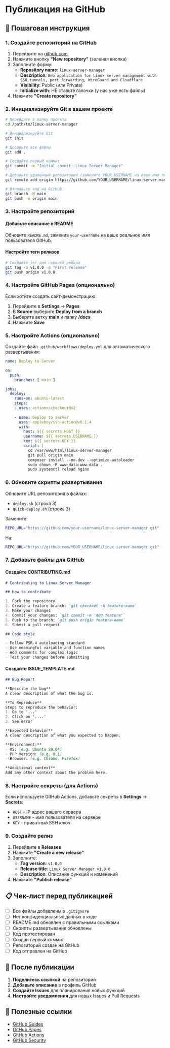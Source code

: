 # Публикация на GitHub

## 🚀 Пошаговая инструкция

### 1. Создайте репозиторий на GitHub

1. Перейдите на [github.com](https://github.com)
2. Нажмите кнопку **"New repository"** (зеленая кнопка)
3. Заполните форму:
   - **Repository name**: `linux-server-manager`
   - **Description**: `Web application for Linux server management with SSH tunnels, port forwarding, WireGuard and Cloudflare`
   - **Visibility**: Public (или Private)
   - **Initialize with**: НЕ ставьте галочки (у нас уже есть файлы)
4. Нажмите **"Create repository"**

### 2. Инициализируйте Git в вашем проекте

```bash
# Перейдите в папку проекта
cd /path/to/linux-server-manager

# Инициализируйте Git
git init

# Добавьте все файлы
git add .

# Создайте первый коммит
git commit -m "Initial commit: Linux Server Manager"

# Добавьте удаленный репозиторий (замените YOUR_USERNAME на ваше имя пользователя)
git remote add origin https://github.com/YOUR_USERNAME/linux-server-manager.git

# Отправьте код на GitHub
git branch -M main
git push -u origin main
```

### 3. Настройте репозиторий

#### Добавьте описание в README
Обновите `README.md`, заменив `your-username` на ваше реальное имя пользователя GitHub.

#### Настройте теги релизов
```bash
# Создайте тег для первого релиза
git tag -a v1.0.0 -m "First release"
git push origin v1.0.0
```

### 4. Настройте GitHub Pages (опционально)

Если хотите создать сайт-демонстрацию:

1. Перейдите в **Settings** → **Pages**
2. В **Source** выберите **Deploy from a branch**
3. Выберите ветку **main** и папку **/docs**
4. Нажмите **Save**

### 5. Настройте Actions (опционально)

Создайте файл `.github/workflows/deploy.yml` для автоматического развертывания:

```yaml
name: Deploy to Server

on:
  push:
    branches: [ main ]

jobs:
  deploy:
    runs-on: ubuntu-latest
    steps:
    - uses: actions/checkout@v2
    
    - name: Deploy to server
      uses: appleboy/ssh-action@v0.1.4
      with:
        host: ${{ secrets.HOST }}
        username: ${{ secrets.USERNAME }}
        key: ${{ secrets.KEY }}
        script: |
          cd /var/www/html/linux-server-manager
          git pull origin main
          composer install --no-dev --optimize-autoloader
          sudo chown -R www-data:www-data .
          sudo systemctl reload nginx
```

### 6. Обновите скрипты развертывания

Обновите URL репозитория в файлах:
- `deploy.sh` (строка 3)
- `quick-deploy.sh` (строка 3)

Замените:
```bash
REPO_URL="https://github.com/your-username/linux-server-manager.git"
```

На:
```bash
REPO_URL="https://github.com/YOUR_USERNAME/linux-server-manager.git"
```

### 7. Добавьте файлы для GitHub

#### Создайте CONTRIBUTING.md
```markdown
# Contributing to Linux Server Manager

## How to contribute

1. Fork the repository
2. Create a feature branch: `git checkout -b feature-name`
3. Make your changes
4. Commit your changes: `git commit -m 'Add feature'`
5. Push to the branch: `git push origin feature-name`
6. Submit a pull request

## Code style

- Follow PSR-4 autoloading standard
- Use meaningful variable and function names
- Add comments for complex logic
- Test your changes before submitting
```

#### Создайте ISSUE_TEMPLATE.md
```markdown
## Bug Report

**Describe the bug**
A clear description of what the bug is.

**To Reproduce**
Steps to reproduce the behavior:
1. Go to '...'
2. Click on '....'
3. See error

**Expected behavior**
A clear description of what you expected to happen.

**Environment:**
- OS: [e.g. Ubuntu 20.04]
- PHP Version: [e.g. 8.1]
- Browser: [e.g. Chrome, Firefox]

**Additional context**
Add any other context about the problem here.
```

### 8. Настройте секреты (для Actions)

Если используете GitHub Actions, добавьте секреты в **Settings** → **Secrets**:

- `HOST` - IP адрес вашего сервера
- `USERNAME` - имя пользователя на сервере
- `KEY` - приватный SSH ключ

### 9. Создайте релиз

1. Перейдите в **Releases**
2. Нажмите **"Create a new release"**
3. Заполните:
   - **Tag version**: `v1.0.0`
   - **Release title**: `Linux Server Manager v1.0.0`
   - **Description**: Описание функций и изменений
4. Нажмите **"Publish release"**

## 📋 Чек-лист перед публикацией

- [ ] Все файлы добавлены в `.gitignore`
- [ ] Нет конфиденциальных данных в коде
- [ ] README.md обновлен с правильными ссылками
- [ ] Скрипты развертывания обновлены
- [ ] Код протестирован
- [ ] Создан первый коммит
- [ ] Репозиторий создан на GitHub
- [ ] Код отправлен на GitHub

## 🎯 После публикации

1. **Поделитесь ссылкой** на репозиторий
2. **Добавьте описание** в профиль GitHub
3. **Создайте Issues** для планирования новых функций
4. **Настройте уведомления** для новых Issues и Pull Requests

## 🔗 Полезные ссылки

- [GitHub Guides](https://guides.github.com/)
- [GitHub Pages](https://pages.github.com/)
- [GitHub Actions](https://github.com/features/actions)
- [GitHub Security](https://github.com/security)
